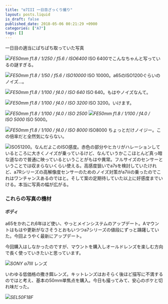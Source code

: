 ```yaml
---
title: "α7III 一日目ざっくり撮り"
layout: posts.liquid
is_draft: false
published_date: 2018-05-06 00:21:29 +0900
categories: ["A7"]
tags: []
---
```


一日目の適当にぱちぱち取っていた写真

 <img class="in_article" src="/public/images/2019/01/ea482-1KpTB1TGKDAwbHxsDzIZrqg.jpg">_FE50mm f1.8 / 1/250 / f5.6 / ISO6400_
ISO 6400でこんなちゃんと写っているの謎すぎる。

 <img class="in_article" src="/public/images/2019/01/63f6b-1yxzkgwkSZfYh96PF2j4dOA.jpg">_FE50mm f1.8 / 1/50 / f5.6 / ISO10000_
ISO 10000。a65のISO1200ぐらいのノイズ...。

 <img class="in_article" src="/public/images/2019/01/f6dfe-1WVpDEW2ipqYmKLeuGVb-RQ.jpg">_FE50mm f1.8 / 1/100 / f4.0 / ISO 640_
ISO 640。もはやノイズなんて。

 <img class="in_article" src="/public/images/2019/01/3a41a-1TDrVaP3WX5zVyV320KWxHQ.jpg">_FE50mm f1.8 / 1/100 / f4.0 / ISO 3200_
ISO 3200。いけます。

 <img class="in_article" src="/public/images/2019/01/5262c-1nuEIMtvQiGaWO63fHQxMOQ.jpg">_FE50mm f1.8 / 1/100 / f4.0 / ISO 2500_
 <img class="in_article" src="/public/images/2019/01/0eb7e-1zdE1tNvgPzljPpUKIEOtIg.jpg">_FE50mm f1.8 / 1/100 / f4.0 / ISO 5000_
ISO 5000。

 <img class="in_article" src="/public/images/2019/01/26bb9-1Mpn3GYzcoNmPngHqSLWsaw.jpg">_FE50mm f1.8 / 1/100 / f4.0 / ISO 8000_
ISO8000 ちょっとだけノイジー。この倍率だと全然気にならない。

 <img class="in_article" src="/public/images/2019/01/35145-1Ue7jxFn9zc7oKn5hpfFolQ.jpg">ISO51200。なんだよこのISO感度。赤色の部分やヒカリがハレーションしているところに大きくノイズが乗っているけど、なんていうかここほとんど真っ暗な道なので普通に映っているということがもはや異常。フルサイズのセンサーということでは収まらないくらい使える。高感度狙いでa7sを検討していたけれど、a7Rシリーズの高解像度センサーのためのノイズ対策がa7iiiの乗ったのでこれはワンチャンスあるのではと。そして案の定期待していた以上に好感度までいける。本当に写真の幅が広がる。

### これらの写真の機材
#### ボディ
a65をかれこれ6年ほど使い、やっとメインシステムのアップデート。Aマウントはもはや更新がなさそうとおもいつつa7シリーズの値段にずっと躊躇していた。今回ようやく最新にアップデート。

今回購入はしなかったのですが、マウントを購入しオールドレンズを楽しむ方向で長く使っていきたいと思っています。

 <img class="in_article" src="/public/images/2019/01/7e60c-0Cc_rj-p8H5U6bkgf.jpg">_SONY α7III_
レンズ

いわゆる低価格の撒き餌レンズ。キットレンズはおそらく後ほど描写に不満するのではと考え、基本の50mm単焦点を購入。今日も撮ってみて、安心のボケと切れ味だった。

 <img class="in_article" src="/public/images/2019/01/ece75-0BV0Ap1N_eq-69L6A.jpg">_SEL50F18F_

